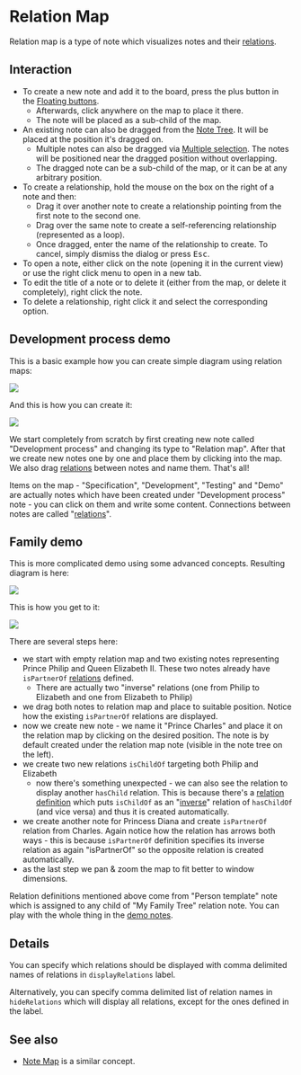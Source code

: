 # Relation Map
Relation map is a type of note which visualizes notes and their [relations](../Advanced%20Usage/Attributes.md).

## Interaction

*   To create a new note and add it to the board, press the plus button in the <a class="reference-link" href="../Basic%20Concepts%20and%20Features/UI%20Elements/Floating%20buttons.md">Floating buttons</a>.
    *   Afterwards, click anywhere on the map to place it there.
    *   The note will be placed as a sub-child of the map.
*   An existing note can also be dragged from the <a class="reference-link" href="../Basic%20Concepts%20and%20Features/UI%20Elements/Note%20Tree.md">Note Tree</a>. It will be placed at the position it's dragged on.
    *   Multiple notes can also be dragged via <a class="reference-link" href="../Basic%20Concepts%20and%20Features/UI%20Elements/Note%20Tree/Multiple%20selection.md">Multiple selection</a>. The notes will be positioned near the dragged position without overlapping.
    *   The dragged note can be a sub-child of the map, or it can be at any arbitrary position.
*   To create a relationship, hold the mouse on the box on the right of a note and then:
    *   Drag it over another note to create a relationship pointing from the first note to the second one.
    *   Drag over the same note to create a self-referencing relationship (represented as a loop).
    *   Once dragged, enter the name of the relationship to create. To cancel, simply dismiss the dialog or press <kbd>Esc</kbd>.
*   To open a note, either click on the note (opening it in the current view) or use the right click menu to open in a new tab.
*   To edit the title of a note or to delete it (either from the map, or delete it completely), right click the note.
*   To delete a relationship, right click it and select the corresponding option.

## Development process demo

This is a basic example how you can create simple diagram using relation maps:

![](1_Relation%20Map_relation-map-.png)

And this is how you can create it:

![](1_Relation%20Map_relation-map-.gif)

We start completely from scratch by first creating new note called "Development process" and changing its type to "Relation map". After that we create new notes one by one and place them by clicking into the map. We also drag [relations](../Advanced%20Usage/Attributes.md) between notes and name them. That's all!

Items on the map - "Specification", "Development", "Testing" and "Demo" are actually notes which have been created under "Development process" note - you can click on them and write some content. Connections between notes are called "[relations](../Advanced%20Usage/Attributes.md)".

## Family demo

This is more complicated demo using some advanced concepts. Resulting diagram is here:

![](Relation%20Map_relation-map-.png)

This is how you get to it:

![](Relation%20Map_relation-map-.gif)

There are several steps here:

*   we start with empty relation map and two existing notes representing Prince Philip and Queen Elizabeth II. These two notes already have `isPartnerOf` [relations](../Advanced%20Usage/Attributes.md) defined.
    *   There are actually two "inverse" relations (one from Philip to Elizabeth and one from Elizabeth to Philip)
*   we drag both notes to relation map and place to suitable position. Notice how the existing `isPartnerOf` relations are displayed.
*   now we create new note - we name it "Prince Charles" and place it on the relation map by clicking on the desired position. The note is by default created under the relation map note (visible in the note tree on the left).
*   we create two new relations `isChildOf` targeting both Philip and Elizabeth
    *   now there's something unexpected - we can also see the relation to display another `hasChild` relation. This is because there's a [relation definition](../Advanced%20Usage/Attributes/Promoted%20Attributes.md) which puts `isChildOf` as an "[inverse](../Advanced%20Usage/Attributes/Promoted%20Attributes.md)" relation of `hasChildOf` (and vice versa) and thus it is created automatically.
*   we create another note for Princess Diana and create `isPartnerOf` relation from Charles. Again notice how the relation has arrows both ways - this is because `isPartnerOf` definition specifies its inverse relation as again "isPartnerOf" so the opposite relation is created automatically.
*   as the last step we pan & zoom the map to fit better to window dimensions.

Relation definitions mentioned above come from "Person template" note which is assigned to any child of "My Family Tree" relation note. You can play with the whole thing in the [demo notes](../Advanced%20Usage/Database.md).

## Details

You can specify which relations should be displayed with comma delimited names of relations in `displayRelations` label.

Alternatively, you can specify comma delimited list of relation names in `hideRelations` which will display all relations, except for the ones defined in the label.

## See also

*   <a class="reference-link" href="Note%20Map.md">Note Map</a> is a similar concept.